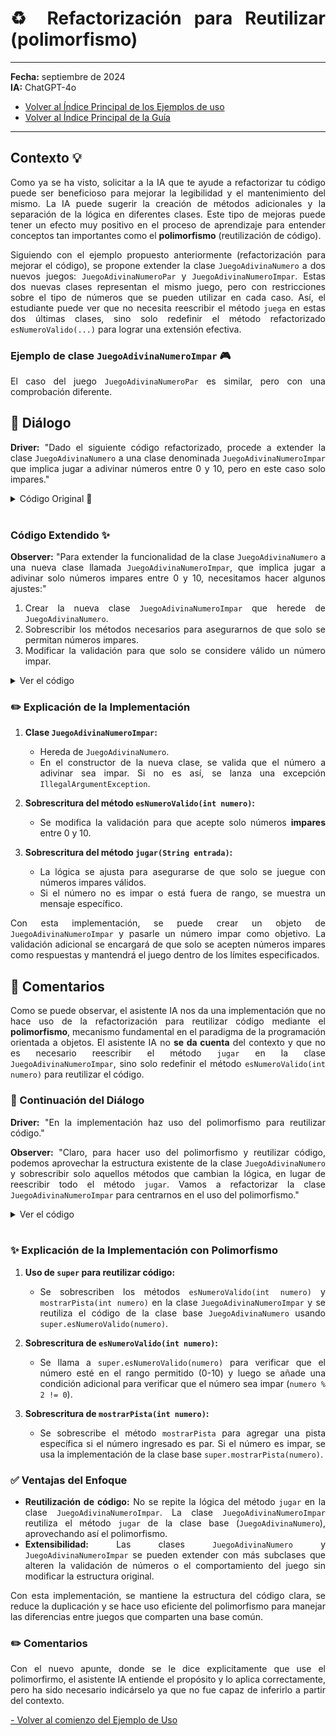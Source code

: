 <div style="text-align: justify;">

# ♻️ Refactorización para Reutilizar (polimorfismo) <a id='comienzo'></a>
---
**Fecha:** septiembre de 2024  
**IA:** ChatGPT-4o 

- [Volver al Índice Principal de los Ejemplos de uso](/Ejemplos-uso/README.md)
- [Volver al Índice Principal de la Guía](/README.md)

---

## Contexto 💡

Como ya se ha visto, solicitar a la IA que te ayude a refactorizar tu código puede ser beneficioso para mejorar la legibilidad y el mantenimiento del mismo. La IA puede sugerir la creación de métodos adicionales y la separación de la lógica en diferentes clases. Este tipo de mejoras puede tener un efecto muy positivo en el proceso de aprendizaje para entender conceptos tan importantes como el **polimorfismo** (reutilización de código).  

Siguiendo con el ejemplo propuesto anteriormente (refactorización para mejorar el código), se propone extender la clase `JuegoAdivinaNumero` a dos nuevos juegos: `JuegoAdivinaNumeroPar` y `JuegoAdivinaNumeroImpar`. Estas dos nuevas clases representan el mismo juego, pero con restricciones sobre el tipo de números que se pueden utilizar en cada caso. Así, el estudiante puede ver que no necesita reescribir el método `juega` en estas dos últimas clases, sino solo redefinir el método refactorizado `esNumeroValido(...)` para lograr una extensión efectiva.

### Ejemplo de clase `JuegoAdivinaNumeroImpar` 🎮

El caso del juego `JuegoAdivinaNumeroPar` es similar, pero con una comprobación diferente.

## 💬 Diálogo

**Driver:** "Dado el siguiente código refactorizado, procede a extender la clase `JuegoAdivinaNumero` a una clase denominada `JuegoAdivinaNumeroImpar` que implica jugar a adivinar números entre 0 y 10, pero en este caso solo impares."



<details><summary>Código Original 🚧</summary>

```java
// Clase abstracta JuegoConVidas
public abstract class JuegoConVidas {
    private int vidas;
    private int vidasIniciales;
    private int record = 0;

    public JuegoConVidas(int vidas) {
        this.vidas = vidas;
        this.vidasIniciales = vidas;
    }

    public boolean quitarVida() {
        vidas--;
        if (vidas == 0) {
            System.out.println("No te quedan vidas. Juego terminado");
            return false;
        }
        System.out.println("Vidas restantes: " + vidas);
        return true;
    }

    public void reiniciarPartida() {
        vidas = vidasIniciales;
    }

    public void actualizarRecord() {
        if (vidas == record) {
            System.out.println("Has alcanzado el récord");
        } else if (vidas > record) {
            record = vidas;
            System.out.println("Nuevo récord: " + record);
        }
    }

    // Método abstracto que se implementará en las subclases
    public abstract boolean jugar(String entrada);
}

// Clase JuegoAdivinaNumero
public class JuegoAdivinaNumero extends JuegoConVidas {
    protected int numeroAdivinar;

    public JuegoAdivinaNumero(int vidas, int numeroAdivinar) {
        super(vidas);
        this.numeroAdivinar = numeroAdivinar;
    }

    @Override
    public boolean jugar(String entrada) {
        int numero = Integer.parseInt(entrada);

        if (!esNumeroValido(numero)) {
            System.out.println("Fuera de rango.");
            return true; // No se pierde vida si el número está fuera de rango
        }

        if (numero == numeroAdivinar) {
            System.out.println("¡Has acertado! Enhorabuena.");
            actualizarRecord();
            return false; // El juego termina al acertar
        }

        mostrarPista(numero);
        return quitarVida(); // Se quita una vida si no acertó
    }

    protected boolean esNumeroValido(int numero) {
        return numero >= 0 && numero <= 10;
    }

    protected void mostrarPista(int numero) {
        if (numero > numeroAdivinar) {
            System.out.println("El número es más pequeño");
        } else {
            System.out.println("El número es más grande");
        }
    }
}
```

</details>
<br>

### Código Extendido ✨

**Observer:** "Para extender la funcionalidad de la clase `JuegoAdivinaNumero` a una nueva clase llamada `JuegoAdivinaNumeroImpar`, que implica jugar a adivinar solo números impares entre 0 y 10, necesitamos hacer algunos ajustes:"

1. Crear la nueva clase `JuegoAdivinaNumeroImpar` que herede de `JuegoAdivinaNumero`.
2. Sobrescribir los métodos necesarios para asegurarnos de que solo se permitan números impares.
3. Modificar la validación para que solo se considere válido un número impar.

<details><summary>Ver el código</summary>

```java
// Nueva clase JuegoAdivinaNumeroImpar que extiende de JuegoAdivinaNumero
public class JuegoAdivinaNumeroImpar extends JuegoAdivinaNumero {

    public JuegoAdivinaNumeroImpar(int vidas, int numeroAdivinar) {
        super(vidas, numeroAdivinar);
        // Asegurar que el número a adivinar sea impar
        if (numeroAdivinar % 2 == 0) {
            throw new IllegalArgumentException("El número a adivinar debe ser impar.");
        }
    }

    @Override
    protected boolean esNumeroValido(int numero) {
        // Validar que el número esté dentro del rango y sea impar
        return numero >= 0 && numero <= 10 && numero % 2 != 0;
    }

    @Override
    public boolean jugar(String entrada) {
        int numero = Integer.parseInt(entrada);

        if (!esNumeroValido(numero)) {
            System.out.println("Número fuera de rango o no es impar.");
            return true; // Continuar jugando sin perder vida
        }

        if (numero == numeroAdivinar) {
            System.out.println("¡Has acertado! Enhorabuena.");
            actualizarRecord();
            return false; // El juego termina al acertar
        }

        mostrarPista(numero);
        return quitarVida(); // Se quita una vida si no acertó
    }
}
```

</details>

### ✏️ Explicación de la Implementación

1. **Clase `JuegoAdivinaNumeroImpar`:**
   - Hereda de `JuegoAdivinaNumero`.
   - En el constructor de la nueva clase, se valida que el número a adivinar sea impar. Si no es así, se lanza una excepción `IllegalArgumentException`.

2. **Sobrescritura del método `esNumeroValido(int numero)`:**
   - Se modifica la validación para que acepte solo números **impares** entre 0 y 10.

3. **Sobrescritura del método `jugar(String entrada)`:**
   - La lógica se ajusta para asegurarse de que solo se juegue con números impares válidos.
   - Si el número no es impar o está fuera de rango, se muestra un mensaje específico.

Con esta implementación, se puede crear un objeto de `JuegoAdivinaNumeroImpar` y pasarle un número impar como objetivo. La validación adicional se encargará de que solo se acepten números impares como respuestas y mantendrá el juego dentro de los límites especificados.

## 🚨 Comentarios

Como se puede observar, el asistente IA nos da una implementación que no hace uso de la refactorización para reutilizar código mediante el **polimorfismo**, mecanismo fundamental en el paradigma de la programación orientada a objetos. El asistente IA no **se da cuenta** del contexto y que no es necesario reescribir el método `jugar` en la clase `JuegoAdivinaNumeroImpar`, sino solo redefinir el método `esNumeroValido(int numero)` para reutilizar el código.

### 🔄 Continuación del Diálogo

**Driver:** "En la implementación haz uso del polimorfismo para reutilizar código."

**Observer:** "Claro, para hacer uso del polimorfismo y reutilizar código, podemos aprovechar la estructura existente de la clase `JuegoAdivinaNumero` y sobrescribir solo aquellos métodos que cambian la lógica, en lugar de reescribir todo el método `jugar`. Vamos a refactorizar la clase `JuegoAdivinaNumeroImpar` para centrarnos en el uso del polimorfismo."

<details><summary>Ver el código</summary>

```java
// Nueva clase JuegoAdivinaNumeroImpar que extiende de JuegoAdivinaNumero
public class JuegoAdivinaNumeroImpar extends JuegoAdivinaNumero {

    public JuegoAdivinaNumeroImpar(int vidas, int numeroAdivinar) {
        super(vidas, numeroAdivinar);
        if (numeroAdivinar % 2 == 0) {
            throw new IllegalArgumentException("El número a adivinar debe ser impar.");
        }
    }

    @Override
    protected boolean esNumeroValido(int numero) {
        // Validar que el número esté dentro del rango y sea impar
        return super.esNumeroValido(numero) && numero % 2 != 0;
    }

    @Override
    protected void mostrarPista(int numero) {
        if (numero % 2 == 0) {
            System.out.println("Recuerda que debes adivinar un número impar.");
        } else {
            super.mostrarPista(numero);
        }
    }
}
```

</details>
<br>

### ✨ Explicación de la Implementación con Polimorfismo

1. **Uso de `super` para reutilizar código:**
   - Se sobrescriben los métodos `esNumeroValido(int numero)` y `mostrarPista(int numero)` en la clase `JuegoAdivinaNumeroImpar` y se reutiliza el código de la clase base `JuegoAdivinaNumero` usando `super.esNumeroValido(numero)`.

2. **Sobrescritura de `esNumeroValido(int numero)`:**
   - Se llama a `super.esNumeroValido(numero)` para verificar que el número esté en el rango permitido (0-10) y luego se añade una condición adicional para verificar que el número sea impar (`numero % 2 != 0`).

3. **Sobrescritura de `mostrarPista(int numero)`:**
   - Se sobrescribe el método `mostrarPista` para agregar una pista específica si el número ingresado es par. Si el número es impar, se usa la implementación de la clase base `super.mostrarPista(numero)`.

### ✅ Ventajas del Enfoque

- **Reutilización de código:** No se repite la lógica del método `jugar` en la clase `JuegoAdivinaNumeroImpar`. La clase `JuegoAdivinaNumeroImpar` reutiliza el método `jugar` de la clase base (`JuegoAdivinaNumero`), aprovechando así el polimorfismo.
- **Extensibilidad:** Las clases `JuegoAdivinaNumero` y `JuegoAdivinaNumeroImpar` se pueden extender con más subclases que alteren la validación de números o el comportamiento del juego sin modificar la estructura original.

Con esta implementación, se mantiene la estructura del código clara, se reduce la duplicación y se hace uso eficiente del polimorfismo para manejar las diferencias entre juegos que comparten una base común.

### ✏️ Comentarios

Con el nuevo apunte, donde se le dice explicitamente que use el polimorfirmo, el asistente IA entiende el propósito y lo aplica correctamente, pero ha sido necesario indicárselo ya que no fue capaz de inferirlo a partir del contexto.

[- Volver al comienzo del Ejemplo de Uso](#comienzo)
</div>